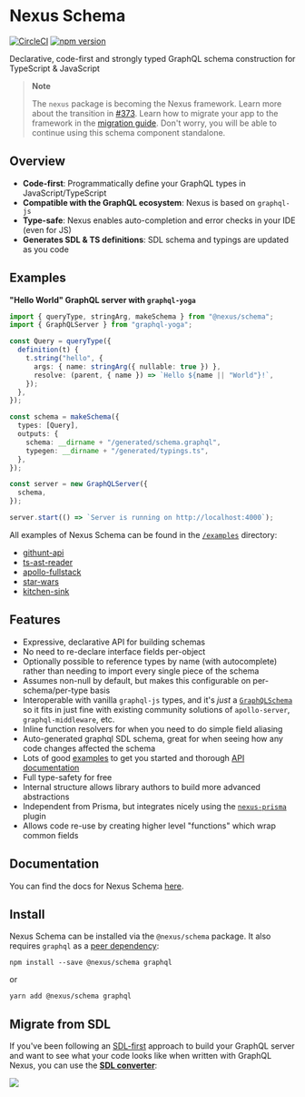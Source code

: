 # Nexus Schema

[![CircleCI](https://img.shields.io/circleci/build/github/graphql-nexus/schema)](https://circleci.com/gh/graphql-nexus/schema)
[![npm version](https://badge.fury.io/js/%40nexus%2Fschema.svg)](https://badge.fury.io/js/%40nexus%2Fschema)

Declarative, code-first and strongly typed GraphQL schema construction for TypeScript & JavaScript

> **Note**
>
> The `nexus` package is becoming the Nexus framework. Learn more about the transition in [#373](https://github.com/prisma-labs/nexus/issues/373). Learn how to migrate your app to the framework in the [migration guide](/getting-started/migrate-from-nexus-schema). Don't worry, you will be able to continue using this schema component standalone.

## Overview

- **Code-first**: Programmatically define your GraphQL types in JavaScript/TypeScript
- **Compatible with the GraphQL ecosystem**: Nexus is based on `graphql-js`
- **Type-safe**: Nexus enables auto-completion and error checks in your IDE (even for JS)
- **Generates SDL & TS definitions**: SDL schema and typings are updated as you code

## Examples

**"Hello World" GraphQL server with `graphql-yoga`**

```ts
import { queryType, stringArg, makeSchema } from "@nexus/schema";
import { GraphQLServer } from "graphql-yoga";

const Query = queryType({
  definition(t) {
    t.string("hello", {
      args: { name: stringArg({ nullable: true }) },
      resolve: (parent, { name }) => `Hello ${name || "World"}!`,
    });
  },
});

const schema = makeSchema({
  types: [Query],
  outputs: {
    schema: __dirname + "/generated/schema.graphql",
    typegen: __dirname + "/generated/typings.ts",
  },
});

const server = new GraphQLServer({
  schema,
});

server.start(() => `Server is running on http://localhost:4000`);
```

All examples of Nexus Schema can be found in the [`/examples`](./examples) directory:

- [githunt-api](./examples/githunt-api)
- [ts-ast-reader](./examples/ts-ast-reader)
- [apollo-fullstack](./examples/apollo-fullstack)
- [star-wars](./examples/star-wars)
- [kitchen-sink](./examples/kitchen-sink)

## Features

- Expressive, declarative API for building schemas
- No need to re-declare interface fields per-object
- Optionally possible to reference types by name (with autocomplete) rather than needing to import every single piece of the schema
- Assumes non-null by default, but makes this configurable on per-schema/per-type basis
- Interoperable with vanilla `graphql-js` types, and it's _just_ a [`GraphQLSchema`](https://graphql.org/graphql-js/type/#graphqlschema) so it fits in just fine with existing community solutions of `apollo-server`, `graphql-middleware`, etc.
- Inline function resolvers for when you need to do simple field aliasing
- Auto-generated graphql SDL schema, great for when seeing how any code changes affected the schema
- Lots of good [examples](https://github.com/prisma-labs/nexus/tree/develop/examples) to get you started and thorough [API documentation](https://nexus.js.org/docs/api-core-concepts)
- Full type-safety for free
- Internal structure allows library authors to build more advanced abstractions
- Independent from Prisma, but integrates nicely using the [`nexus-prisma`](https://github.com/prisma-labs/nexus-prisma) plugin
- Allows code re-use by creating higher level "functions" which wrap common fields

## Documentation

You can find the docs for Nexus Schema [here](https://nexus.js.org).

## Install

Nexus Schema can be installed via the `@nexus/schema` package. It also requires `graphql` as a [peer dependency](https://nodejs.org/en/blog/npm/peer-dependencies/):

```
npm install --save @nexus/schema graphql
```

or

```
yarn add @nexus/schema graphql
```

## Migrate from SDL

If you've been following an [SDL-first](https://www.prisma.io/blog/the-problems-of-schema-first-graphql-development-x1mn4cb0tyl3/) approach to build your GraphQL server and want to see what your code looks like when written with GraphQL Nexus, you can use the [**SDL converter**](https://nexus.js.org/converter):

![](https://imgur.com/AbkFWNO.png)
